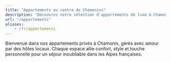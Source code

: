 ```yaml
---
title: "Appartements au centre de Chamonixs"
description: "Découvrez notre sélection d'appartements de luxe à Chamonix"
url: "/appartements"
aliases:
    - /fr/appartements
---
```

Bienvenue dans nos appartements privés à Chamonix, gérés avec amour par des hôtes locaux. Chaque espace allie confort, style et touche personnelle pour un séjour inoubliable dans les Alpes françaises.